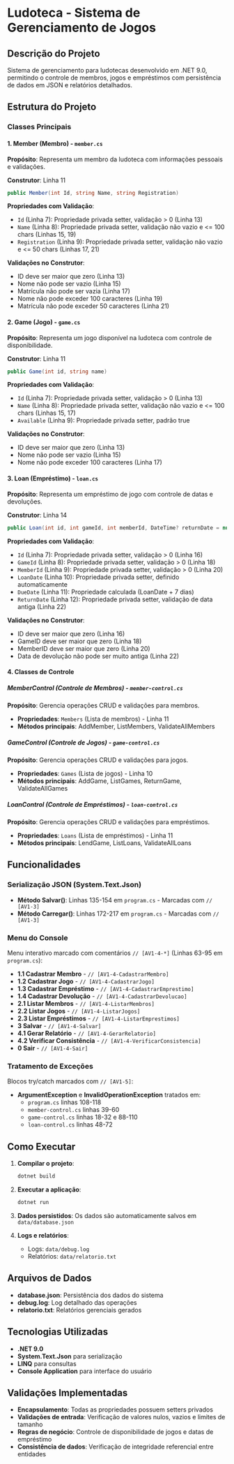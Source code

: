 # Ludoteca - Sistema de Gerenciamento de Jogos

## Descrição do Projeto
Sistema de gerenciamento para ludotecas desenvolvido em .NET 9.0, permitindo o controle de membros, jogos e empréstimos com persistência de dados em JSON e relatórios detalhados.

## Estrutura do Projeto

### Classes Principais

#### 1. Member (Membro) - `member.cs`
**Propósito**: Representa um membro da ludoteca com informações pessoais e validações.

**Construtor**: Linha 11
```csharp
public Member(int Id, string Name, string Registration)
```

**Propriedades com Validação**:
- `Id` (Linha 7): Propriedade privada setter, validação > 0 (Linha 13)
- `Name` (Linha 8): Propriedade privada setter, validação não vazio e <= 100 chars (Linhas 15, 19)  
- `Registration` (Linha 9): Propriedade privada setter, validação não vazio e <= 50 chars (Linhas 17, 21)

**Validações no Construtor**:
- ID deve ser maior que zero (Linha 13)
- Nome não pode ser vazio (Linha 15)  
- Matrícula não pode ser vazia (Linha 17)
- Nome não pode exceder 100 caracteres (Linha 19)
- Matrícula não pode exceder 50 caracteres (Linha 21)

#### 2. Game (Jogo) - `game.cs`
**Propósito**: Representa um jogo disponível na ludoteca com controle de disponibilidade.

**Construtor**: Linha 11
```csharp
public Game(int id, string name)
```

**Propriedades com Validação**:
- `Id` (Linha 7): Propriedade privada setter, validação > 0 (Linha 13)
- `Name` (Linha 8): Propriedade privada setter, validação não vazio e <= 100 chars (Linhas 15, 17)
- `Available` (Linha 9): Propriedade privada setter, padrão true

**Validações no Construtor**:
- ID deve ser maior que zero (Linha 13)
- Nome não pode ser vazio (Linha 15)
- Nome não pode exceder 100 caracteres (Linha 17)

#### 3. Loan (Empréstimo) - `loan.cs`
**Propósito**: Representa um empréstimo de jogo com controle de datas e devoluções.

**Construtor**: Linha 14
```csharp
public Loan(int id, int gameId, int memberId, DateTime? returnDate = null)
```

**Propriedades com Validação**:
- `Id` (Linha 7): Propriedade privada setter, validação > 0 (Linha 16)
- `GameId` (Linha 8): Propriedade privada setter, validação > 0 (Linha 18)
- `MemberId` (Linha 9): Propriedade privada setter, validação > 0 (Linha 20)
- `LoanDate` (Linha 10): Propriedade privada setter, definido automaticamente
- `DueDate` (Linha 11): Propriedade calculada (LoanDate + 7 dias)
- `ReturnDate` (Linha 12): Propriedade privada setter, validação de data antiga (Linha 22)

**Validações no Construtor**:
- ID deve ser maior que zero (Linha 16)
- GameID deve ser maior que zero (Linha 18)
- MemberID deve ser maior que zero (Linha 20)
- Data de devolução não pode ser muito antiga (Linha 22)

#### 4. Classes de Controle

##### MemberControl (Controle de Membros) - `member-control.cs`
**Propósito**: Gerencia operações CRUD e validações para membros.
- **Propriedades**: `Members` (Lista de membros) - Linha 11
- **Métodos principais**: AddMember, ListMembers, ValidateAllMembers

##### GameControl (Controle de Jogos) - `game-control.cs` 
**Propósito**: Gerencia operações CRUD e validações para jogos.
- **Propriedades**: `Games` (Lista de jogos) - Linha 10
- **Métodos principais**: AddGame, ListGames, ReturnGame, ValidateAllGames

##### LoanControl (Controle de Empréstimos) - `loan-control.cs`
**Propósito**: Gerencia operações CRUD e validações para empréstimos.
- **Propriedades**: `Loans` (Lista de empréstimos) - Linha 11  
- **Métodos principais**: LendGame, ListLoans, ValidateAllLoans

## Funcionalidades

### Serialização JSON (System.Text.Json)
- **Método Salvar()**: Linhas 135-154 em `program.cs` - Marcadas com `// [AV1-3]`
- **Método Carregar()**: Linhas 172-217 em `program.cs` - Marcadas com `// [AV1-3]`

### Menu do Console
Menu interativo marcado com comentários `// [AV1-4-*]` (Linhas 63-95 em `program.cs`):
- **1.1 Cadastrar Membro** - `// [AV1-4-CadastrarMembro]`
- **1.2 Cadastrar Jogo** - `// [AV1-4-CadastrarJogo]`  
- **1.3 Cadastrar Empréstimo** - `// [AV1-4-CadastrarEmprestimo]`
- **1.4 Cadastrar Devolução** - `// [AV1-4-CadastrarDevolucao]`
- **2.1 Listar Membros** - `// [AV1-4-ListarMembros]`
- **2.2 Listar Jogos** - `// [AV1-4-ListarJogos]`
- **2.3 Listar Empréstimos** - `// [AV1-4-ListarEmprestimos]`
- **3 Salvar** - `// [AV1-4-Salvar]`
- **4.1 Gerar Relatório** - `// [AV1-4-GerarRelatorio]`
- **4.2 Verificar Consistência** - `// [AV1-4-VerificarConsistencia]`
- **0 Sair** - `// [AV1-4-Sair]`

### Tratamento de Exceções
Blocos try/catch marcados com `// [AV1-5]`:
- **ArgumentException** e **InvalidOperationException** tratados em:
  - `program.cs` linhas 108-118
  - `member-control.cs` linhas 39-60  
  - `game-control.cs` linhas 18-32 e 88-110
  - `loan-control.cs` linhas 48-72

## Como Executar

1. **Compilar o projeto**:
   ```bash
   dotnet build
   ```

2. **Executar a aplicação**:
   ```bash
   dotnet run
   ```

3. **Dados persistidos**: Os dados são automaticamente salvos em `data/database.json`

4. **Logs e relatórios**: 
   - Logs: `data/debug.log`
   - Relatórios: `data/relatorio.txt`

## Arquivos de Dados
- **database.json**: Persistência dos dados do sistema
- **debug.log**: Log detalhado das operações
- **relatorio.txt**: Relatórios gerenciais gerados

## Tecnologias Utilizadas
- **.NET 9.0**
- **System.Text.Json** para serialização
- **LINQ** para consultas
- **Console Application** para interface do usuário

## Validações Implementadas
- **Encapsulamento**: Todas as propriedades possuem setters privados
- **Validações de entrada**: Verificação de valores nulos, vazios e limites de tamanho
- **Regras de negócio**: Controle de disponibilidade de jogos e datas de empréstimo
- **Consistência de dados**: Verificação de integridade referencial entre entidades